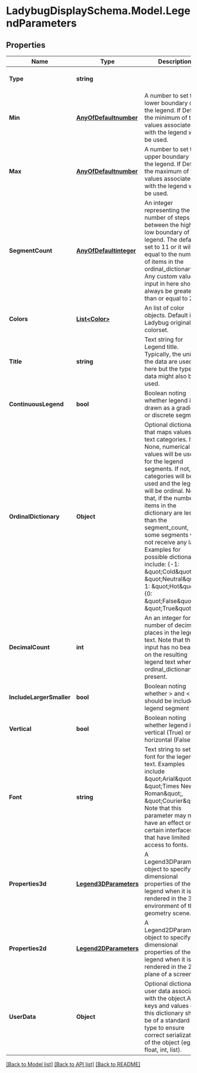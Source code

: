 
# LadybugDisplaySchema.Model.LegendParameters

## Properties

Name | Type | Description | Notes
------------ | ------------- | ------------- | -------------
**Type** | **string** |  | [optional] [readonly] [default to "LegendParameters"]
**Min** | [**AnyOfDefaultnumber**](AnyOfDefaultnumber.md) | A number to set the lower boundary of the legend. If Default, the minimum of the values associated with the legend will be used. | [optional] 
**Max** | [**AnyOfDefaultnumber**](AnyOfDefaultnumber.md) | A number to set the upper boundary of the legend. If Default, the maximum of the values associated with the legend will be used. | [optional] 
**SegmentCount** | [**AnyOfDefaultinteger**](AnyOfDefaultinteger.md) | An integer representing the number of steps between the high and low boundary of the legend. The default is set to 11 or it will be equal to the number of items in the ordinal_dictionary. Any custom values input in here should always be greater than or equal to 2. | [optional] 
**Colors** | [**List&lt;Color&gt;**](Color.md) | An list of color objects. Default is the Ladybug original colorset. | [optional] 
**Title** | **string** | Text string for Legend title. Typically, the units of the data are used here but the type of data might also be used. | [optional] [default to ""]
**ContinuousLegend** | **bool** | Boolean noting whether legend is drawn as a gradient or discrete segments. | [optional] [default to false]
**OrdinalDictionary** | **Object** | Optional dictionary that maps values to text categories. If None, numerical values will be used for the legend segments. If not, text categories will be used and the legend will be ordinal. Note that, if the number of items in the dictionary are less than the segment_count, some segments will not receive any label. Examples for possible dictionaries include: {-1: \&quot;Cold\&quot;, 0: \&quot;Neutral\&quot;, 1: \&quot;Hot\&quot;}, {0: \&quot;False\&quot;, 1: \&quot;True\&quot;} | [optional] 
**DecimalCount** | **int** | An an integer for the number of decimal places in the legend text. Note that this input has no bearing on the resulting legend text when an ordinal_dictionary is present. | [optional] [default to 2]
**IncludeLargerSmaller** | **bool** | Boolean noting whether &gt; and &lt; should be included in legend segment text. | [optional] [default to false]
**Vertical** | **bool** | Boolean noting whether legend is vertical (True) or horizontal (False). | [optional] [default to true]
**Font** | **string** | Text string to set the font for the legend text. Examples include \&quot;Arial\&quot;, \&quot;Times New Roman\&quot;, \&quot;Courier\&quot;. Note that this parameter may not have an effect on certain interfaces that have limited access to fonts. | [optional] [default to "Arial"]
**Properties3d** | [**Legend3DParameters**](Legend3DParameters.md) | A Legend3DParameters object to specify the dimensional properties of the legend when it is rendered in the 3D environment of the geometry scene. | [optional] 
**Properties2d** | [**Legend2DParameters**](Legend2DParameters.md) | A Legend2DParameters object to specify the dimensional properties of the legend when it is rendered in the 2D plane of a screen. | [optional] 
**UserData** | **Object** | Optional dictionary of user data associated with the object.All keys and values of this dictionary should be of a standard data type to ensure correct serialization of the object (eg. str, float, int, list). | [optional] 

[[Back to Model list]](../README.md#documentation-for-models)
[[Back to API list]](../README.md#documentation-for-api-endpoints)
[[Back to README]](../README.md)

